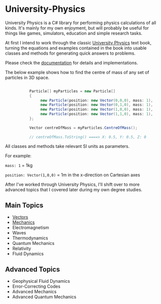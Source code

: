 # University-Physics

University Physics is a C# library for performing physics calculations of all kinds. It's mainly for my own enjoyment, 
but will probably be useful for things like games, simulators, education and simple research tasks.

At first I intend to work through the classic [University Physics](https://www.amazon.com/University-Physics-Modern-15th/dp/0135159555) 
text book, turning the equations and examples contained in the book  into usable classes and methods for generating quick 
answers to problems.

Please check the [documentation](https://github.com/Stuart88/University-Physics/wiki) for details and implementations.

The below example shows how to find the centre of mass of any set of particles in 3D space.

```c#
          
           Particle[] myParticles = new Particle[]
           {
                new Particle(position: new Vector(0,0,0), mass: 1),
                new Particle(position: new Vector(0,1,0), mass: 1),
                new Particle(position: new Vector(1,0,0), mass: 1),
                new Particle(position: new Vector(1,1,0), mass: 1),
           };
           
           Vector centreOfMass = myParticles.CentreOfMass();
           
           // centreOfMass.ToString() ====> X: 0.5, Y: 0.5, Z: 0
```

All classes and methods take relevant SI units as parameters. 

For example: 

`mass: 1` =  1kg

`position: Vector(1,0,0)` = 1m in the x-direction on Cartesian axes


After I've worked through University Physics, I'll shift over to more advanced topics that I covered later during my own degree studies.

## Main Topics
- [Vectors](https://github.com/Stuart88/University-Physics/wiki/Vectors)
- [Mechanics](https://github.com/Stuart88/University-Physics/wiki/Mechanics)
- Electromagnetism
- Waves
- Thermodynamics
- Quantum Mechanics
- Relativity
- Fluid Dynamics
 
## Advanced Topics

- Geophysical Fluid Dynamics
- Error-Correcting Codes
- Advanced Mechanics
- Advanced Quantum Mechanics

